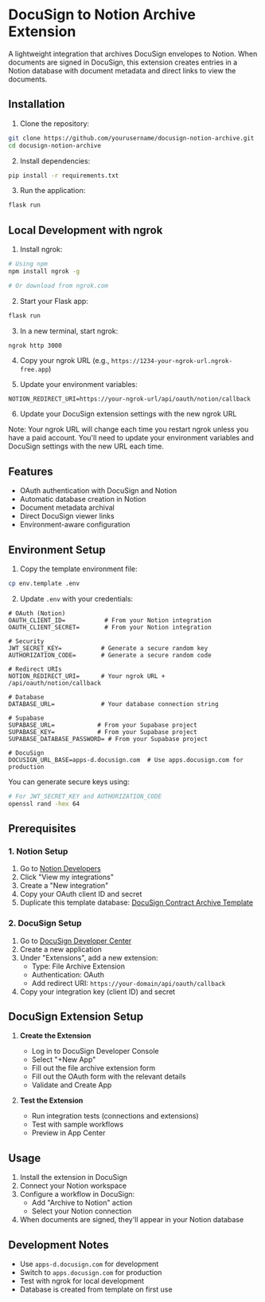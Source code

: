 # DocuSign to Notion Archive Extension

A lightweight integration that archives DocuSign envelopes to Notion. When documents are signed in DocuSign, this extension creates entries in a Notion database with document metadata and direct links to view the documents.

## Installation

1. Clone the repository:

```bash
git clone https://github.com/yourusername/docusign-notion-archive.git
cd docusign-notion-archive
```

2. Install dependencies:

```bash
pip install -r requirements.txt
```

3. Run the application:

```bash
flask run
```

## Local Development with ngrok

1. Install ngrok:

```bash
# Using npm
npm install ngrok -g

# Or download from ngrok.com
```

2. Start your Flask app:

```bash
flask run
```

3. In a new terminal, start ngrok:

```bash
ngrok http 3000
```

4. Copy your ngrok URL (e.g., `https://1234-your-ngrok-url.ngrok-free.app`)

5. Update your environment variables:

```env
NOTION_REDIRECT_URI=https://your-ngrok-url/api/oauth/notion/callback
```

6. Update your DocuSign extension settings with the new ngrok URL

Note: Your ngrok URL will change each time you restart ngrok unless you have a paid account. You'll need to update your environment variables and DocuSign settings with the new URL each time.

## Features

- OAuth authentication with DocuSign and Notion
- Automatic database creation in Notion
- Document metadata archival
- Direct DocuSign viewer links
- Environment-aware configuration

## Environment Setup

1. Copy the template environment file:

```bash
cp env.template .env
```

2. Update `.env` with your credentials:

```env
# OAuth (Notion)
OAUTH_CLIENT_ID=           # From your Notion integration
OAUTH_CLIENT_SECRET=       # From your Notion integration

# Security
JWT_SECRET_KEY=           # Generate a secure random key
AUTHORIZATION_CODE=       # Generate a secure random code

# Redirect URIs
NOTION_REDIRECT_URI=      # Your ngrok URL + /api/oauth/notion/callback

# Database
DATABASE_URL=             # Your database connection string

# Supabase
SUPABASE_URL=            # From your Supabase project
SUPABASE_KEY=            # From your Supabase project
SUPABASE_DATABASE_PASSWORD= # From your Supabase project

# DocuSign
DOCUSIGN_URL_BASE=apps-d.docusign.com  # Use apps.docusign.com for production
```

You can generate secure keys using:

```bash
# For JWT_SECRET_KEY and AUTHORIZATION_CODE
openssl rand -hex 64
```

## Prerequisites

### 1. Notion Setup

1. Go to [Notion Developers](https://developers.notion.com/)
2. Click "View my integrations"
3. Create a "New integration"
4. Copy your OAuth client ID and secret
5. Duplicate this template database: [DocuSign Contract Archive Template](https://www.notion.so/lunchpaillabs/1834768cac2d8040a7abc8d1c3337291?v=1834768cac2d804ea6fb000cee84fa42)

### 2. DocuSign Setup

1. Go to [DocuSign Developer Center](https://developers.docusign.com/)
2. Create a new application
3. Under "Extensions", add a new extension:
   - Type: File Archive Extension
   - Authentication: OAuth
   - Add redirect URI: `https://your-domain/api/oauth/callback`
4. Copy your integration key (client ID) and secret

## DocuSign Extension Setup

1. **Create the Extension**

   - Log in to DocuSign Developer Console
   - Select "+New App"
   - Fill out the file archive extension form
   - Fill out the OAuth form with the relevant details
   - Validate and Create App

2. **Test the Extension**
   - Run integration tests (connections and extensions)
   - Test with sample workflows
   - Preview in App Center

## Usage

1. Install the extension in DocuSign
2. Connect your Notion workspace
3. Configure a workflow in DocuSign:
   - Add "Archive to Notion" action
   - Select your Notion connection
4. When documents are signed, they'll appear in your Notion database

## Development Notes

- Use `apps-d.docusign.com` for development
- Switch to `apps.docusign.com` for production
- Test with ngrok for local development
- Database is created from template on first use

